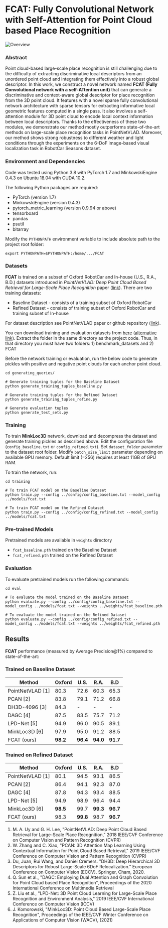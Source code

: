 # FCAT: Fully Convolutional Network with Self-Attention for Point Cloud based Place Recognition

![Overview](media/overview.jpg)

### Abstract
Point cloud-based large-scale place recognition is still challenging due to the difficulty of extracting discriminative local descriptors from an unordered point cloud and integrating them effectively into a robust global descriptor. In this work, we construct a novel network named **FCAT (Fully Convolutional network with a self-ATtention unit)** that can generate a discriminative and context-aware global descriptor for place recognition from the 3D point cloud. It features with a novel sparse fully convolutional network architecture with sparse tensors for extracting informative local geometric features computed in a single pass. It also involves a self-attention module for 3D point cloud to encode local context information between local descriptors. Thanks to the effectiveness of these two modules, we demonstrate our method mostly outperforms state-of-the-art methods on large-scale place recognition tasks in PointNetVLAD. Moreover, our method shows strong robustness to different weather and light conditions through the experiments on the 6-DoF image-based visual localization task in RobotCar Seasons dataset.

### Environment and Dependencies
Code was tested using Python 3.8 with PyTorch 1.7 and MinkowskiEngine 0.4.3 on Ubuntu 18.04 with CUDA 10.2.

The following Python packages are required:
* PyTorch (version 1.7)
* MinkowskiEngine (version 0.4.3)
* pytorch_metric_learning (version 0.9.94 or above)
* tensorboard
* pandas
* psutil
* bitarray


Modify the `PYTHONPATH` environment variable to include absolute path to the project root folder: 
```export PYTHONPATH
export PYTHONPATH=$PYTHONPATH:/home/.../FCAT
```

### Datasets

**FCAT** is trained on a subset of Oxford RobotCar and In-house (U.S., R.A., B.D.) datasets introduced in
*PointNetVLAD: Deep Point Cloud Based Retrieval for Large-Scale Place Recognition* paper ([link](https://arxiv.org/pdf/1804.03492)).
There are two training datasets:
- Baseline Dataset - consists of a training subset of Oxford RobotCar
- Refined Dataset - consists of training subset of Oxford RobotCar and training subset of In-house

For dataset description see PointNetVLAD paper or github repository ([link](https://github.com/mikacuy/pointnetvlad)).

You can download training and evaluation datasets from 
[here](https://drive.google.com/open?id=1rflmyfZ1v9cGGH0RL4qXRrKhg-8A-U9q) 
([alternative link](https://drive.google.com/file/d/1-1HA9Etw2PpZ8zHd3cjrfiZa8xzbp41J/view?usp=sharing)). 
Extract the folder in the same directory as the project code. Thus, in that directory you must have two folders: 1) benchmark_datasets and 2) FCAT

Before the network training or evaluation, run the below code to generate pickles with positive and negative point clouds for each anchor point cloud. 
 
```generate pickles
cd generating_queries/ 

# Generate training tuples for the Baseline Dataset
python generate_training_tuples_baseline.py

# Generate training tuples for the Refined Dataset
python generate_training_tuples_refine.py

# Generate evaluation tuples
python generate_test_sets.py
```

### Training
To train **MinkLoc3D** network, download and decompress the dataset and generate training pickles as described above.
Edit the configuration file (`config_baseline.txt` or `config_refined.txt`). 
Set `dataset_folder` parameter to the dataset root folder.
Modify `batch_size_limit` parameter depending on available GPU memory. 
Default limit (=256) requires at least 11GB of GPU RAM.

To train the network, run:

```train baseline
cd training

# To train FCAT model on the Baseline Dataset
python train.py --config ../config/config_baseline.txt --model_config ../models/fcat.txt

# To train FCAT model on the Refined Dataset
python train.py --config ../config/config_refined.txt --model_config ../models/fcat.txt
```

### Pre-trained Models

Pretrained models are available in `weights` directory
- `fcat_baseline.pth` trained on the Baseline Dataset 
- `fcat_refined.pth` trained on the Refined Dataset 

### Evaluation

To evaluate pretrained models run the following commands:

```eval baseline
cd eval

# To evaluate the model trained on the Baseline Dataset
python evaluate.py --config ../config/config_baseline.txt --model_config ../models/fcat.txt --weights ../weights/fcat_baseline.pth

# To evaluate the model trained on the Refined Dataset
python evaluate.py --config ../config/config_refined.txt --model_config ../models/fcat.txt --weights ../weights/fcat_refined.pth
```

## Results

**FCAT** performance (measured by Average Precision@1\%) compared to state-of-the-art:

### Trained on Baseline Dataset

| Method         | Oxford  | U.S. | R.A. | B.D |
| ------------------ |---------------- | -------------- |---|---|
| PointNetVLAD [1] |     80.3     |   72.6 | 60.3 | 65.3 |
| PCAN [2] |     83.8     |   79.1 | 71.2 | 66.8 |
| DH3D-4096 [3] | 84.3 | - | - | - |
| DAGC [4] |     87.5     |   83.5 | 75.7 | 71.2 |
| LPD-Net [5] |     94.9   |   96.0 | 90.5 | 89.1 |
| MinkLoc3D [6]  |     97.9     |   95.0 | 91.2 | 88.5 |
| FCAT (ours) | **98.2** | **96.4** | **94.0** | **91.7** |


### Trained on Refined Dataset

| Method         | Oxford  | U.S. | R.A. | B.D |
| ------------------ |---------------- | -------------- |---|---|
| PointNetVLAD [1] |     80.1     |   94.5 | 93.1 | 86.5 |
| PCAN [2] |     86.4     |   94.1 | 92.3 | 87.0 |
| DAGC [4] |     87.8     |   94.3 | 93.4 | 88.5 |
| LPD-Net [5] |     94.9     |   98.9 | 96.4 | 94.4 |
| MinkLoc3D [6]  |     **98.5**     |   99.7 | **99.3** | **96.7** |
| FCAT (ours) | 98.3 | **99.8** | 98.7 | **96.7**|

1. M. A. Uy and G. H. Lee, "PointNetVLAD: Deep Point Cloud Based Retrieval for Large-Scale Place Recognition," 2018 IEEE/CVF Conference on Computer Vision and Pattern Recognition (CVPR)
2. W. Zhang and C. Xiao, "PCAN: 3D Attention Map Learning Using Contextual Information for Point Cloud Based Retrieval," 2019 IEEE/CVF Conference on Computer Vision and Pattern Recognition (CVPR)
3. Du, Juan, Rui Wang, and Daniel Cremers. "DH3D: Deep Hierarchical 3D Descriptors for Robust Large-Scale 6DoF Relocalization." European Conference on Computer Vision (ECCV). Springer, Cham, 2020.
4. Q. Sun et al., "DAGC: Employing Dual Attention and Graph Convolution for Point Cloud based Place Recognition", Proceedings of the 2020 International Conference on Multimedia Retrieval
5. Z. Liu et al., "LPD-Net: 3D Point Cloud Learning for Large-Scale Place Recognition and Environment Analysis," 2019 IEEE/CVF International Conference on Computer Vision (ICCV)
6. J. Komorowski, "MinkLoc3D: Point Cloud Based Large-Scale Place Recognition", Proceedings of the IEEE/CVF Winter Conference on Applications of Computer Vision (WACV), (2021)
